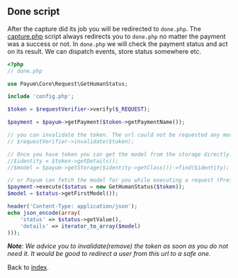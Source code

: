 ## Done script

After the capture did its job you will be redirected to `done.php`.
The [capture.php](capture-script.md) script always redirects you to `done.php` no matter the payment was a success or not.
In `done.php` we will check the payment status and act on its result. We can dispatch events, store status somewhere etc.

```php
<?php
// done.php

use Payum\Core\Request\GetHumanStatus;

include 'config.php';

$token = $requestVerifier->verify($_REQUEST);

$payment = $payum->getPayment($token->getPaymentName());

// you can invalidate the token. The url could not be requested any more.
// $requestVerifier->invalidate($token);

// Once you have token you can get the model from the storage directly. 
//$identity = $token->getDetails();
//$model = $payum->getStorage($identity->getClass())->find($identity);

// or Payum can fetch the model for you while executing a request (Preferred).
$payment->execute($status = new GetHumanStatus($token));
$model = $status->getFirstModel());

header('Content-Type: application/json');
echo json_encode(array(
    'status' => $status->getValue(),
    'details' => iterator_to_array($model)
)));
```

_**Note**: We advice you to invalidate(remove) the token as soon as you do not need it. It would be good to redirect a user from this url to a safe one._

Back to [index](index.md).